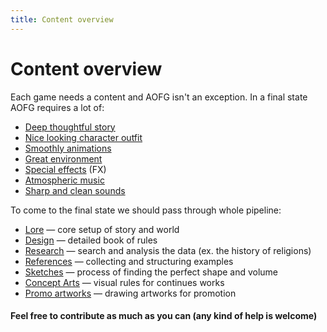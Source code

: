 ```yaml
---
title: Content overview
---
```


# Content overview
Each game needs a content and AOFG isn't an exception. 
In a final state AOFG requires a lot of:
- [Deep thoughtful story][1]
- [Nice looking character outfit][2]
- [Smoothly animations][3]
- [Great environment][4]
- [Special effects][5] (FX)
- [Atmospheric music][6]
- [Sharp and clean sounds][7] 

To come to the final state we should pass through whole pipeline:
- [Lore] — core setup of story and world
- [Design] — detailed book of rules
- [Research] — search and analysis the data (ex. the history of religions)
- [References] — collecting and structuring examples
- [Sketches] — process of finding the perfect shape and volume
- [Concept Arts] — visual rules for continues works
- [Promo artworks] — drawing artworks for promotion 

#### Feel free to contribute as much as you can (any kind of help is welcome)

[1]:story.md#Story
[2]:outfit.md
[3]:animations.md
[4]:environment.md
[5]:effects.md
[6]:music.md#Music
[7]:music.md#Sounds
[Lore]:store.md#Lore
[Design]:design.md
[Research]:design.md#Research
[References]:references.md
[Sketches]:artwork.md#Sketches
[Concept Arts]:artwork.md#Concept-art
[Promo artworks]:artwork.md#Promo